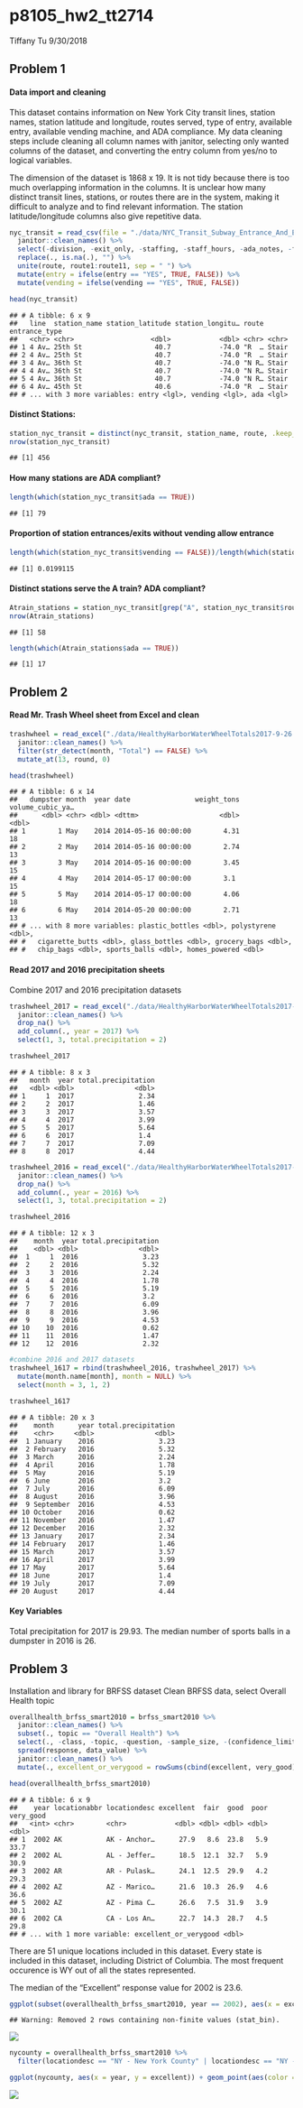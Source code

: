 p8105\_hw2\_tt2714
================
Tiffany Tu
9/30/2018

## Problem 1

#### Data import and cleaning

This dataset contains information on New York City transit lines,
station names, station latitude and longitude, routes served, type of
entry, available entry, available vending machine, and ADA compliance.
My data cleaning steps include cleaning all column names with janitor,
selecting only wanted columns of the dataset, and converting the entry
column from yes/no to logical variables.

The dimension of the dataset is 1868 x 19. It is not tidy because there
is too much overlapping information in the columns. It is unclear how
many distinct transit lines, stations, or routes there are in the
system, making it difficult to analyze and to find relevant information.
The station latitude/longitude columns also give repetitive
data.

``` r
nyc_transit = read_csv(file = "./data/NYC_Transit_Subway_Entrance_And_Exit_Data.csv") %>% 
  janitor::clean_names() %>% 
  select(-division, -exit_only, -staffing, -staff_hours, -ada_notes, -free_crossover:-entrance_location) %>% 
  replace(., is.na(.), "") %>% 
  unite(route, route1:route11, sep = " ") %>% 
  mutate(entry = ifelse(entry == "YES", TRUE, FALSE)) %>% 
  mutate(vending = ifelse(vending == "YES", TRUE, FALSE))

head(nyc_transit)
```

    ## # A tibble: 6 x 9
    ##   line  station_name station_latitude station_longitu… route entrance_type
    ##   <chr> <chr>                   <dbl>            <dbl> <chr> <chr>        
    ## 1 4 Av… 25th St                  40.7            -74.0 "R  … Stair        
    ## 2 4 Av… 25th St                  40.7            -74.0 "R  … Stair        
    ## 3 4 Av… 36th St                  40.7            -74.0 "N R… Stair        
    ## 4 4 Av… 36th St                  40.7            -74.0 "N R… Stair        
    ## 5 4 Av… 36th St                  40.7            -74.0 "N R… Stair        
    ## 6 4 Av… 45th St                  40.6            -74.0 "R  … Stair        
    ## # ... with 3 more variables: entry <lgl>, vending <lgl>, ada <lgl>

#### Distinct Stations:

``` r
station_nyc_transit = distinct(nyc_transit, station_name, route, .keep_all = TRUE)
nrow(station_nyc_transit)
```

    ## [1] 456

#### How many stations are ADA compliant?

``` r
length(which(station_nyc_transit$ada == TRUE))
```

    ## [1] 79

#### Proportion of station entrances/exits without vending allow entrance

``` r
length(which(station_nyc_transit$vending == FALSE))/length(which(station_nyc_transit$entry == TRUE))
```

    ## [1] 0.0199115

#### Distinct stations serve the A train? ADA compliant?

``` r
Atrain_stations = station_nyc_transit[grep("A", station_nyc_transit$route), ]
nrow(Atrain_stations)
```

    ## [1] 58

``` r
length(which(Atrain_stations$ada == TRUE))
```

    ## [1] 17

## Problem 2

#### Read Mr. Trash Wheel sheet from Excel and clean

``` r
trashwheel = read_excel("./data/HealthyHarborWaterWheelTotals2017-9-26.xlsx", sheet = 1, range = cell_cols(1:14)) %>% 
  janitor::clean_names() %>% 
  filter(str_detect(month, "Total") == FALSE) %>% 
  mutate_at(13, round, 0)

head(trashwheel)
```

    ## # A tibble: 6 x 14
    ##   dumpster month  year date                weight_tons volume_cubic_ya…
    ##      <dbl> <chr> <dbl> <dttm>                    <dbl>            <dbl>
    ## 1        1 May    2014 2014-05-16 00:00:00        4.31               18
    ## 2        2 May    2014 2014-05-16 00:00:00        2.74               13
    ## 3        3 May    2014 2014-05-16 00:00:00        3.45               15
    ## 4        4 May    2014 2014-05-17 00:00:00        3.1                15
    ## 5        5 May    2014 2014-05-17 00:00:00        4.06               18
    ## 6        6 May    2014 2014-05-20 00:00:00        2.71               13
    ## # ... with 8 more variables: plastic_bottles <dbl>, polystyrene <dbl>,
    ## #   cigarette_butts <dbl>, glass_bottles <dbl>, grocery_bags <dbl>,
    ## #   chip_bags <dbl>, sports_balls <dbl>, homes_powered <dbl>

#### Read 2017 and 2016 precipitation sheets

Combine 2017 and 2016 precipitation
datasets

``` r
trashwheel_2017 = read_excel("./data/HealthyHarborWaterWheelTotals2017-9-26.xlsx", sheet = "2017 Precipitation", skip = 1) %>%
  janitor::clean_names() %>% 
  drop_na() %>% 
  add_column(., year = 2017) %>% 
  select(1, 3, total.precipitation = 2)

trashwheel_2017
```

    ## # A tibble: 8 x 3
    ##   month  year total.precipitation
    ##   <dbl> <dbl>               <dbl>
    ## 1     1  2017                2.34
    ## 2     2  2017                1.46
    ## 3     3  2017                3.57
    ## 4     4  2017                3.99
    ## 5     5  2017                5.64
    ## 6     6  2017                1.4 
    ## 7     7  2017                7.09
    ## 8     8  2017                4.44

``` r
trashwheel_2016 = read_excel("./data/HealthyHarborWaterWheelTotals2017-9-26.xlsx", sheet = "2016 Precipitation", skip = 1) %>% 
  janitor::clean_names() %>%
  drop_na() %>% 
  add_column(., year = 2016) %>% 
  select(1, 3, total.precipitation = 2)

trashwheel_2016
```

    ## # A tibble: 12 x 3
    ##    month  year total.precipitation
    ##    <dbl> <dbl>               <dbl>
    ##  1     1  2016                3.23
    ##  2     2  2016                5.32
    ##  3     3  2016                2.24
    ##  4     4  2016                1.78
    ##  5     5  2016                5.19
    ##  6     6  2016                3.2 
    ##  7     7  2016                6.09
    ##  8     8  2016                3.96
    ##  9     9  2016                4.53
    ## 10    10  2016                0.62
    ## 11    11  2016                1.47
    ## 12    12  2016                2.32

``` r
#combine 2016 and 2017 datasets
trashwheel_1617 = rbind(trashwheel_2016, trashwheel_2017) %>% 
  mutate(month.name[month], month = NULL) %>% 
  select(month = 3, 1, 2)

trashwheel_1617
```

    ## # A tibble: 20 x 3
    ##    month      year total.precipitation
    ##    <chr>     <dbl>               <dbl>
    ##  1 January    2016                3.23
    ##  2 February   2016                5.32
    ##  3 March      2016                2.24
    ##  4 April      2016                1.78
    ##  5 May        2016                5.19
    ##  6 June       2016                3.2 
    ##  7 July       2016                6.09
    ##  8 August     2016                3.96
    ##  9 September  2016                4.53
    ## 10 October    2016                0.62
    ## 11 November   2016                1.47
    ## 12 December   2016                2.32
    ## 13 January    2017                2.34
    ## 14 February   2017                1.46
    ## 15 March      2017                3.57
    ## 16 April      2017                3.99
    ## 17 May        2017                5.64
    ## 18 June       2017                1.4 
    ## 19 July       2017                7.09
    ## 20 August     2017                4.44

#### Key Variables

Total precipitation for 2017 is 29.93. The median number of sports balls
in a dumpster in 2016 is 26.

## Problem 3

Installation and library for BRFSS dataset Clean BRFSS data, select
Overall Health topic

``` r
overallhealth_brfss_smart2010 = brfss_smart2010 %>% 
  janitor::clean_names() %>%
  subset(., topic == "Overall Health") %>% 
  select(., -class, -topic, -question, -sample_size, -(confidence_limit_low:geo_location)) %>%
  spread(response, data_value) %>%
  janitor::clean_names() %>% 
  mutate(., excellent_or_verygood = rowSums(cbind(excellent, very_good)))

head(overallhealth_brfss_smart2010)
```

    ## # A tibble: 6 x 9
    ##    year locationabbr locationdesc excellent  fair  good  poor very_good
    ##   <int> <chr>        <chr>            <dbl> <dbl> <dbl> <dbl>     <dbl>
    ## 1  2002 AK           AK - Anchor…      27.9   8.6  23.8   5.9      33.7
    ## 2  2002 AL           AL - Jeffer…      18.5  12.1  32.7   5.9      30.9
    ## 3  2002 AR           AR - Pulask…      24.1  12.5  29.9   4.2      29.3
    ## 4  2002 AZ           AZ - Marico…      21.6  10.3  26.9   4.6      36.6
    ## 5  2002 AZ           AZ - Pima C…      26.6   7.5  31.9   3.9      30.1
    ## 6  2002 CA           CA - Los An…      22.7  14.3  28.7   4.5      29.8
    ## # ... with 1 more variable: excellent_or_verygood <dbl>

There are 51 unique locations included in this dataset. Every state is
included in this dataset, including District of Columbia. The most
frequent occurence is WY out of all the states represented.

The median of the “Excellent” response value for 2002 is
23.6.

``` r
ggplot(subset(overallhealth_brfss_smart2010, year == 2002), aes(x = excellent)) + geom_histogram(binwidth = 2)
```

    ## Warning: Removed 2 rows containing non-finite values (stat_bin).

![](p8105_hw2_tt2714_files/figure-gfm/histogram-1.png)<!-- -->

``` r
nycounty = overallhealth_brfss_smart2010 %>% 
  filter(locationdesc == "NY - New York County" | locationdesc == "NY - Queens County")

ggplot(nycounty, aes(x = year, y = excellent)) + geom_point(aes(color = locationdesc))
```

![](p8105_hw2_tt2714_files/figure-gfm/scatterplot-1.png)<!-- -->
